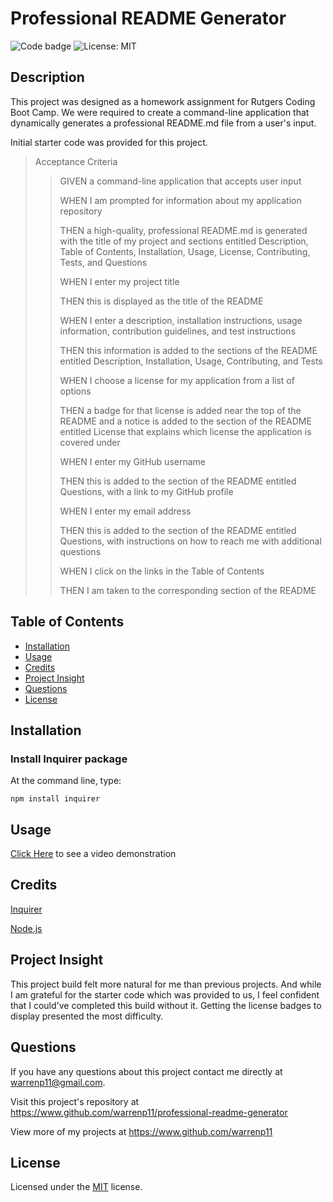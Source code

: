 # Professional README Generator
![Code badge](https://img.shields.io/github/languages/top/warrenp11/professional-readme-generator) ![License: MIT](https://img.shields.io/badge/License-MIT-yellow.svg)

## Description
This project was designed as a homework assignment for Rutgers Coding Boot Camp. We were required to create a command-line application that dynamically generates a professional README.md file from a user's input.
  
Initial starter code was provided for this project.


>Acceptance Criteria
>>GIVEN a command-line application that accepts user input
>>
>>WHEN I am prompted for information about my application repository
>>
>>THEN a high-quality, professional README.md is generated with the title of my project and sections entitled Description, Table of Contents, Installation, Usage, License, Contributing, Tests, and Questions
>>
>>WHEN I enter my project title
>>
>>THEN this is displayed as the title of the README
>>
>>WHEN I enter a description, installation instructions, usage information, contribution guidelines, and test instructions
>>
>>THEN this information is added to the sections of the README entitled Description, Installation, Usage, Contributing, and Tests
>>
>>WHEN I choose a license for my application from a list of options
>>
>>THEN a badge for that license is added near the top of the README and a notice is added to the section of the README entitled License that explains which license the application is covered under
>>
>>WHEN I enter my GitHub username
>>
>>THEN this is added to the section of the README entitled Questions, with a link to my GitHub profile
>>
>>WHEN I enter my email address
>>
>>THEN this is added to the section of the README entitled Questions, with instructions on how to reach me with additional questions
>>
>>WHEN I click on the links in the Table of Contents
>>
>>THEN I am taken to the corresponding section of the README

## Table of Contents
* [Installation](#installation)
* [Usage](#usage)
* [Credits](#credits)
* [Project Insight](#project-insight)
* [Questions](#questions)
* [License](#license)

## Installation

### Install Inquirer package
At the command line, type:

    npm install inquirer

## Usage
[Click Here](https://watch.screencastify.com/v/8qtREVRsMWpCB21rXXus) to see a video demonstration

## Credits
[Inquirer](https://www.npmjs.com/package/inquirer)

[Node.js](https://nodejs.org/en/docs/)

## Project Insight
This project build felt more natural for me than previous projects. And while I am grateful for the starter code which was provided to us, I feel confident that I could've completed this build without it. Getting the license badges to display presented the most difficulty.

## Questions
If you have any questions about this project contact me directly at warrenp11@gmail.com. 
  
Visit this project's repository at https://www.github.com/warrenp11/professional-readme-generator

View more of my projects at https://www.github.com/warrenp11

## License
Licensed under the [MIT](./license.txt/) license.